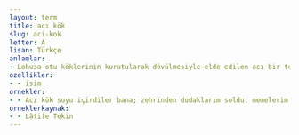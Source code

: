 ```yaml
---
layout: term
title: acı kök
slug: aci-kok
letter: A
lisan: Türkçe
anlamlar:
- Lohusa otu köklerinin kurutularak dövülmesiyle elde edilen acı bir toz
ozellikler:
- - isim
ornekler:
- - Acı kök suyu içirdiler bana; zehrinden dudaklarım soldu, memelerim küçüldü...
orneklerkaynak:
- - Lâtife Tekin
---
```

